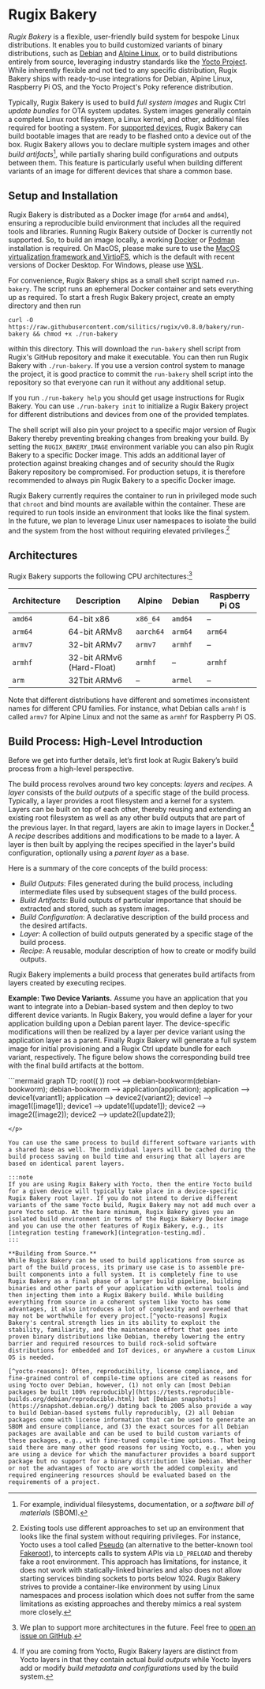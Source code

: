 # Rugix Bakery

_Rugix Bakery_ is a flexible, user-friendly build system for bespoke Linux distributions. It enables you to build customized variants of binary distributions, such as [Debian](https://debian.org/) and [Alpine Linux](https://alpinelinux.org/), or to build distributions entirely from source, leveraging industry standards like the [Yocto Project](https://www.yoctoproject.org/). While inherently flexible and not tied to any specific distribution, Rugix Bakery ships with ready-to-use integrations for Debian, Alpine Linux, Raspberry Pi OS, and the Yocto Project's Poky reference distribution.

Typically, Rugix Bakery is used to build _full system images_ and Rugix Ctrl _update bundles_ for OTA system updates. System images generally contain a complete Linux root filesystem, a Linux kernel, and other, additional files required for booting a system. For [supported devices](/devices), Rugix Bakery can build bootable images that are ready to be flashed onto a device out of the box. Rugix Bakery allows you to declare multiple system images and other _build artifacts_[^build-artifacts], while partially sharing build configurations and outputs between them. This feature is particularly useful when building different variants of an image for different devices that share a common base.

[^build-artifacts]: For example, individual filesystems, documentation, or a _software bill of materials_ (SBOM).


## Setup and Installation

Rugix Bakery is distributed as a Docker image (for `arm64` and `amd64`), ensuring a reproducible build environment that includes all the required tools and libraries.
Running Rugix Bakery outside of Docker is currently not supported.
So, to build an image locally, a working [Docker](https://www.docker.com/) or [Podman](https://podman.io/) installation is required.
On MacOS, please make sure to use the [MacOS virtualization framework and VirtioFS](https://docs.docker.com/desktop/settings/mac/#general), which is the default with recent versions of Docker Desktop.
For Windows, please use [WSL](https://learn.microsoft.com/en-us/windows/wsl/about).

For convenience, Rugix Bakery ships as a small shell script named `run-bakery`.
The script runs an ephemeral Docker container and sets everything up as required.
To start a fresh Rugix Bakery project, create an empty directory and then run

```shell
curl -O https://raw.githubusercontent.com/silitics/rugix/v0.8.0/bakery/run-bakery && chmod +x ./run-bakery
```

within this directory.
This will download the `run-bakery` shell script from Rugix's GitHub repository and make it executable.
You can then run Rugix Bakery with `./run-bakery`.
If you use a version control system to manage the project, it is good practice to commit the `run-bakery` shell script into the repository so that everyone can run it without any additional setup.

If you run `./run-bakery help` you should get usage instructions for Rugix Bakery. You can use `./run-bakery init` to initialize a Rugix Bakery project for different distributions and devices from one of the provided templates.

The shell script will also pin your project to a specific major version of Rugix Bakery thereby preventing breaking changes from breaking your build. By setting the `RUGIX_BAKERY_IMAGE` environment variable you can also pin Rugix Bakery to a specific Docker image. This adds an additional layer of protection against breaking changes and of security should the Rugix Bakery repository be compromised. For production setups, it is therefore recommended to always pin Rugix Bakery to a specific Docker image.

Rugix Bakery currently requires the container to run in privileged mode such that `chroot` and bind mounts are available within the container. These are required to run tools inside an environment that looks like the final system. In the future, we plan to leverage Linux user namespaces to isolate the build and the system from the host without requiring elevated privileges.[^privileges]

[^privileges]: Existing tools use different approaches to set up an environment that looks like the final system without requiring privileges. For instance, Yocto uses a tool called [Pseudo](https://git.yoctoproject.org/pseudo/about/) (an alternative to the better-known tool [Fakeroot](https://manpages.debian.org/bookworm/pseudo/fakeroot.1.en.html)), to intercepts calls to system APIs via `LD_PRELOAD` and thereby fake a root environment. This approach has limitations, for instance, it does not work with statically-linked binaries and also does not allow starting services binding sockets to ports below 1024. Rugix Bakery strives to provide a container-like environment by using Linux namespaces and process isolation which does not suffer from the same limitations as existing approaches and thereby mimics a real system more closely.

## Architectures

Rugix Bakery supports the following CPU architectures:[^architecture-plans]

[^architecture-plans]: We plan to support more architectures in the future. Feel free to [open an issue on GitHub](https://github.com/silitics/rugpi/issues/new).

| Architecture | Description | Alpine | Debian | Raspberry Pi OS |
| ------------ | ----------- | ------ | ------ | --------------- |
| `amd64` | 64-bit x86 | `x86_64` | `amd64` | – |
| `arm64` | 64-bit ARMv8 | `aarch64` | `arm64` | `arm64` |
| `armv7` | 32-bit ARMv7 | `armv7` | `armhf` | – |
| `armhf` | 32-bit ARMv6 (Hard-Float) | `armhf` | – | `armhf` |
| `arm` | 32Tbit ARMv6 | – | `armel` | – |

Note that different distributions have different and sometimes inconsistent names for different CPU families.
For instance, what Debian calls `armhf` is called `armv7` for Alpine Linux and not the same as `armhf` for Raspberry Pi OS.

## Build Process: High-Level Introduction

Before we get into further details, let’s first look at Rugix Bakery’s build process from a high-level perspective.

The build process revolves around two key concepts: _layers_ and _recipes_. A _layer_ consists of the _build outputs_ of a specific stage of the build process. Typically, a layer provides a root filesystem and a kernel for a system. Layers can be built on top of each other, thereby reusing and extending an existing root filesystem as well as any other build outputs that are part of the previous layer. In that regard, layers are akin to image layers in Docker.[^yocto-layers] A _recipe_ describes additions and modifications to be made to a layer. A layer is then built by applying the recipes specified in the layer's build configuration, optionally using a _parent layer_ as a base.

[^yocto-layers]: If you are coming from Yocto, Rugix Bakery layers are distinct from Yocto layers in that they contain actual _build outputs_ while Yocto layers add or modify _build metadata and configurations_ used by the build system.


Here is a summary of the core concepts of the build process:

- _Build Outputs_: Files generated during the build process, including intermediate files used by subsequent stages of the build process.
- _Build Artifacts_: Build outputs of particular importance that should be extracted and stored, such as system images.
- _Build Configuration_: A declarative description of the build process and the desired artifacts.
- _Layer_: A collection of build outputs generated by a specific stage of the build process.
- _Recipe_: A reusable, modular description of how to create or modify build outputs.

Rugix Bakery implements a build process that generates build artifacts from layers created by executing recipes.

**Example: Two Device Variants.**
Assume you have an application that you want to integrate into a Debian-based system and then deploy to two different device variants. In Rugix Bakery, you would define a layer for your application building upon a Debian parent layer. The device-specific modifications will then be realized by a layer per device variant using the application layer as a parent. Finally Rugix Bakery will generate a full system image for initial provisioning and a Rugix Ctrl update bundle for each variant, respectively. The figure below shows the corresponding build tree with the final build artifacts at the bottom.

<p>
```mermaid
graph TD;
    root(( ))
    root --> debian-bookworm(debian-bookworm);
    debian-bookworm --> application(application);
    application --> device1(variant1);
    application --> device2(variant2);
    device1 --> image1([image1]);
    device1 --> update1([update1]);
    device2 --> image2([image2]);
    device2 --> update2([update2]);

```
</p>

You can use the same process to build different software variants with a shared base as well. The individual layers will be cached during the build process saving on build time and ensuring that all layers are based on identical parent layers.

:::note
If you are using Rugix Bakery with Yocto, then the entire Yocto build for a given device will typically take place in a device-specific Rugix Bakery root layer. If you do not intend to derive different variants of the same Yocto build, Rugix Bakery may not add much over a pure Yocto setup. At the bare minimum, Rugix Bakery gives you an isolated build environment in terms of the Rugix Bakery Docker image and you can use the other features of Rugix Bakery, e.g., its [integration testing framework](integration-testing.md).
:::

**Building from Source.**
While Rugix Bakery can be used to build applications from source as part of the build process, its primary use case is to assemble pre-built components into a full system. It is completely fine to use Rugix Bakery as a final phase of a larger build pipeline, building binaries and other parts of your application with external tools and then injecting them into a Rugix Bakery build. While building everything from source in a coherent system like Yocto has some advantages, it also introduces a lot of complexity and overhead that may not be worthwhile for every project.[^yocto-reasons] Rugix Bakery's central strength lies in its ability to exploit the stability, familiarity, and the maintenance effort that goes into proven binary distributions like Debian, thereby lowering the entry barrier and required resources to build rock-solid software distributions for embedded and IoT devices, or anywhere a custom Linux OS is needed.

[^yocto-reasons]: Often, reproducibility, license compliance, and fine-grained control of compile-time options are cited as reasons for using Yocto over Debian, however, (1) not only can [most Debian packages be built 100% reproducibly](https://tests.reproducible-builds.org/debian/reproducible.html) but [Debian snapshots](https://snapshot.debian.org/) dating back to 2005 also provide a way to build Debian-based systems fully reproducibly, (2) all Debian packages come with license information that can be used to generate an SBOM and ensure compliance, and (3) the exact sources for all Debian packages are available and can be used to build custom variants of these packages, e.g., with fine-tuned compile-time options. That being said there are many other good reasons for using Yocto, e.g., when you are using a device for which the manufacturer provides a board support package but no support for a binary distribution like Debian. Whether or not the advantages of Yocto are worth the added complexity and required engineering resources should be evaluated based on the requirements of a project.
